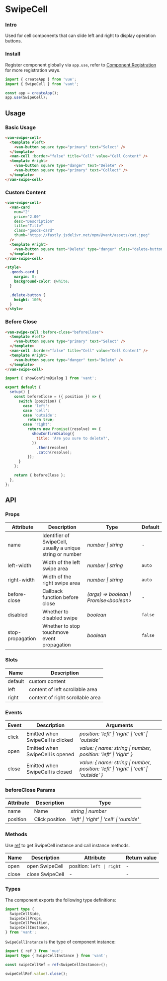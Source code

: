 # SwipeCell

### Intro

Used for cell components that can slide left and right to display operation buttons.

### Install

Register component globally via `app.use`, refer to [Component Registration](#/en-US/advanced-usage#zu-jian-zhu-ce) for more registration ways.

```js
import { createApp } from 'vue';
import { SwipeCell } from 'vant';

const app = createApp();
app.use(SwipeCell);
```

## Usage

### Basic Usage

```html
<van-swipe-cell>
  <template #left>
    <van-button square type="primary" text="Select" />
  </template>
  <van-cell :border="false" title="Cell" value="Cell Content" />
  <template #right>
    <van-button square type="danger" text="Delete" />
    <van-button square type="primary" text="Collect" />
  </template>
</van-swipe-cell>
```

### Custom Content

```html
<van-swipe-cell>
  <van-card
    num="2"
    price="2.00"
    desc="Description"
    title="Title"
    class="goods-card"
    thumb="https://fastly.jsdelivr.net/npm/@vant/assets/cat.jpeg"
  />
  <template #right>
    <van-button square text="Delete" type="danger" class="delete-button" />
  </template>
</van-swipe-cell>

<style>
  .goods-card {
    margin: 0;
    background-color: @white;
  }

  .delete-button {
    height: 100%;
  }
</style>
```

### Before Close

```html
<van-swipe-cell :before-close="beforeClose">
  <template #left>
    <van-button square type="primary" text="Select" />
  </template>
  <van-cell :border="false" title="Cell" value="Cell Content" />
  <template #right>
    <van-button square type="danger" text="Delete" />
  </template>
</van-swipe-cell>
```

```js
import { showConfirmDialog } from 'vant';

export default {
  setup() {
    const beforeClose = ({ position }) => {
      switch (position) {
        case 'left':
        case 'cell':
        case 'outside':
          return true;
        case 'right':
          return new Promise((resolve) => {
            showConfirmDialog({
              title: 'Are you sure to delete?',
            })
              .then(resolve)
              .catch(resolve);
          });
      }
    };

    return { beforeClose };
  },
};
```

## API

### Props

| Attribute | Description | Type | Default |
| --- | --- | --- | --- |
| name | Identifier of SwipeCell, usually a unique string or number | _number \| string_ | - |
| left-width | Width of the left swipe area | _number \| string_ | `auto` |
| right-width | Width of the right swipe area | _number \| string_ | `auto` |
| before-close | Callback function before close | _(args) => boolean \| Promise\<boolean\>_ | - |
| disabled | Whether to disabled swipe | _boolean_ | `false` |
| stop-propagation | Whether to stop touchmove event propagation | _boolean_ | `false` |

### Slots

| Name    | Description                      |
| ------- | -------------------------------- |
| default | custom content                   |
| left    | content of left scrollable area  |
| right   | content of right scrollable area |

### Events

| Event | Description | Arguments |
| --- | --- | --- |
| click | Emitted when SwipeCell is clicked | _position: 'left' \| 'right' \| 'cell' \| 'outside'_ |
| open | Emitted when SwipeCell is opened | _value: { name: string \| number, position: 'left' \| 'right' }_ |
| close | Emitted when SwipeCell is closed | _value: { name: string \| number, position: 'left' \| 'right' \| 'cell' \| 'outside' }_ |

### beforeClose Params

| Attribute | Description    | Type                                       |
| --------- | -------------- | ------------------------------------------ |
| name      | Name           | _string \| number_                         |
| position  | Click position | _'left' \| 'right' \| 'cell' \| 'outside'_ |

### Methods

Use [ref](https://vuejs.org/guide/essentials/template-refs.html) to get SwipeCell instance and call instance methods.

| Name  | Description     | Attribute                 | Return value |
| ----- | --------------- | ------------------------- | ------------ |
| open  | open SwipeCell  | position: `left \| right` | -            |
| close | close SwipeCell | -                         | -            |

### Types

The component exports the following type definitions:

```ts
import type {
  SwipeCellSide,
  SwipeCellProps,
  SwipeCellPosition,
  SwipeCellInstance,
} from 'vant';
```

`SwipeCellInstance` is the type of component instance:

```ts
import { ref } from 'vue';
import type { SwipeCellInstance } from 'vant';

const swipeCellRef = ref<SwipeCellInstance>();

swipeCellRef.value?.close();
```
